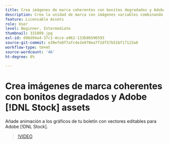 ```yaml
---
title: Crea imágenes de marca coherentes con bonitos degradados y Adobe [!DNL Stock] assets
description: Crea la unidad de marca con imágenes variables combinando colores y degradados en tu campaña publicitaria
feature: Licensable Assets
role: User
level: Beginner, Intermediate
thumbnail: 331809.jpg
exl-id: d98d94a4-37c1-4cce-a962-133b9b596593
source-git-commit: e39efe0f7afc4e3e970ea7f2df57b51bf17123a6
workflow-type: tm+mt
source-wordcount: '46'
ht-degree: 0%

---
```


# Crea imágenes de marca coherentes con bonitos degradados y Adobe [!DNL Stock] assets

Añade animación a los gráficos de tu boletín con vectores editables para Adobe [!DNL Stock].

>[!VIDEO](https://video.tv.adobe.com/v/331809?hidetitle=true)
